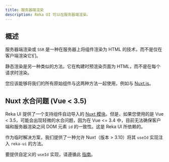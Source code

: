 ```yaml
---
title: 服务器端渲染
description: Reka UI 可以在服务器端渲染。
---
```


## 概述

服务器端渲染或 `SSR` 是一种在服务器上将组件渲染为 HTML 的技术，而不是仅在客户端渲染它们。

静态渲染是另一种类似的方法。它在构建时预渲染页面为 HTML，而不是在每个请求时渲染。

您应该能够将我们的所有原始组件与这两种方法一起使用，例如与 [Nuxt.js](https://nuxt.com/)。

## Nuxt 水合问题 (Vue < 3.5)

Reka UI 提供了一个支持组件自动导入的 [Nuxt 模块](https://reka-ui.com/docs/overview/installation.html#nuxt-modules)。但是，如果您使用的是 Vue < 3.5，可能会出现轻微的水合问题，因为在 Vue <= 3.4 中，目前无法确保客户端和服务器渲染之间 DOM 元素 `id` 的一致性。这是 Reka UI 所依赖的。

作为临时解决方案，我们提供了一种允许 Nuxt（版本 > 3.10）将其 `useId` 实现注入 `reka-ui` 的方法。

要提供自定义的 `useId` 实现，请遵循此 [指南](https://reka-ui.com/docs/utilities/config-provider.html#hydration-issue-vue-3-5)。
